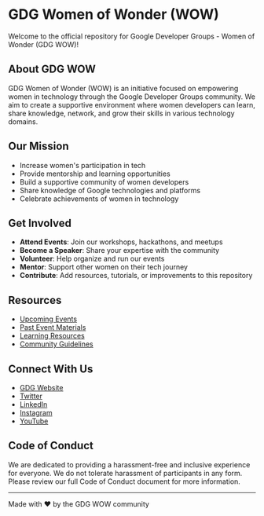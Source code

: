 # GDG Women of Wonder (WOW)

Welcome to the official repository for Google Developer Groups - Women of Wonder (GDG WOW)!

## About GDG WOW

GDG Women of Wonder (WOW) is an initiative focused on empowering women in technology through the Google Developer Groups community. We aim to create a supportive environment where women developers can learn, share knowledge, network, and grow their skills in various technology domains.

## Our Mission

- Increase women's participation in tech
- Provide mentorship and learning opportunities
- Build a supportive community of women developers
- Share knowledge of Google technologies and platforms
- Celebrate achievements of women in technology

## Get Involved

- **Attend Events**: Join our workshops, hackathons, and meetups
- **Become a Speaker**: Share your expertise with the community
- **Volunteer**: Help organize and run our events
- **Mentor**: Support other women on their tech journey
- **Contribute**: Add resources, tutorials, or improvements to this repository

## Resources

- [Upcoming Events](#)
- [Past Event Materials](#)
- [Learning Resources](#)
- [Community Guidelines](#)

## Connect With Us

- [GDG Website](#)
- [Twitter](#)
- [LinkedIn](#)
- [Instagram](#)
- [YouTube](#)

## Code of Conduct

We are dedicated to providing a harassment-free and inclusive experience for everyone. We do not tolerate harassment of participants in any form. Please review our full Code of Conduct document for more information.

---

Made with ❤️ by the GDG WOW community
